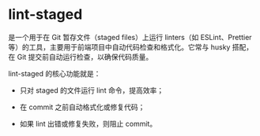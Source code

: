 # lint-staged

是一个用于在 Git 暂存文件（staged files）上运行 linters（如 ESLint、Prettier 等）的工具，主要用于前端项目中自动代码检查和格式化。它常与 husky 搭配，在 Git 提交前自动运行检查，以确保代码质量。

lint-staged 的核心功能就是：

- 只对 staged 的文件运行 lint 命令，提高效率；

- 在 commit 之前自动格式化或修复代码；

- 如果 lint 出错或修复失败，则阻止 commit。
